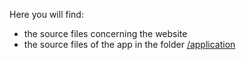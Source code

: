 Here you will find:
* the source files concerning the website
* the source files of the app in the folder [/application](https://github.com/theworldisnotflat/shriveling_world/tree/master/src/application)
